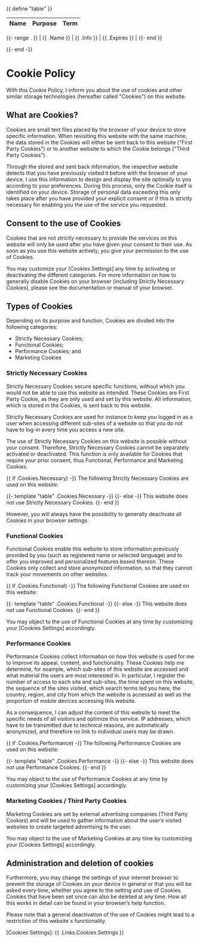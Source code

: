 {{ define "table" }}

| Name | Purpose | Term |
| ---- | ------- | ---- |
{{- range . }}
| {{ .Name }} | {{ .Info }} | {{ .Expires }} |
{{- end }}

{{- end -}}

# Cookie Policy

With this Cookie Policy, I inform you about the use of cookies and other similar storage technologies (hereafter called "Cookies") on this website.

## What are Cookies?

Cookies are small text files placed by the browser of your device to store specific information. When revisiting this website with the same machine, the data stored in the Cookies will either be sent back to this website ("First Party Cookies") or to another website to which the Cookie belongs ("Third Party Cookies").

Through the stored and sent back information, the respective website detects that you have previously visited it before with the browser of your device. I use this information to design and display the site optimally to you according to your preferences. During this process, only the Cookie itself is identified on your device. Storage of personal data exceeding this only takes place after you have provided your explicit consent or if this is strictly necessary for enabling you the use of the service you requested.

## Consent to the use of Cookies

Cookies that are not strictly necessary to provide the services on this website will only be used after you have given your consent to their use. As soon as you use this website actively, you give your permission to the use of Cookies.

You may customize your [Cookies Settings] any time by activating or deactivating the different categories. For more information on how to generally disable Cookies on your browser (including Strictly Necessary Cookies), please see the documentation or manual of your browser.

## Types of Cookies

Depending on its purpose and function, Cookies are divided into the following categories:

 - Strictly Necessary Cookies;
 - Functional Cookies;
 - Performance Cookies; and
 - Marketing Cookies

### Strictly Necessary Cookies

Strictly Necessary Cookies secure specific functions, without which you would not be able to use this website as intended. These Cookies are First Party Cookie, as they are only used and set by this website. All information, which is stored in the Cookies, is sent back to this website.

Strictly Necessary Cookies are used for instance to keep you logged in as a user when accessing different sub-sites of a website so that you do not have to log-in every time you access a new site.

The use of Strictly Necessary Cookies on this website is possible without your consent. Therefore, Strictly Necessary Cookies cannot be separately activated or deactivated. This function is only available for Cookies that require your prior consent, thus Functional, Performance and Marketing Cookies.

{{ if .Cookies.Necessary) -}}
  The following Strictly Necessary Cookies are used on this website:

  {{- template "table" .Cookies.Necessary -}}
{{- else -}}
  This website does not use Strictly Necessary Cookies.
{{- end }}

However, you will always have the possibility to generally deactivate all Cookies in your browser settings.

### Functional Cookies

Functional Cookies enable this website to store information previously provided by you (such as registered name or selected language) and to offer you improved and personalized features based thereon. These Cookies only collect and store anonymized information, so that they cannot track your movements on other websites.

{{ if .Cookies.Functional) -}}
  The following Functional Cookies are used on this website:

  {{- template "table" .Cookies.Functional -}}
{{- else -}}
  This website does not use Functional Cookies.
{{- end }}

You may object to the use of Functional Cookies at any time by customizing your [Cookies Settings] accordingly.

### Performance Cookies

Performance Cookies collect information on how this website is used for me to improve its appeal, content, and functionality. These Cookies help me determine, for example, which sub-sites of this website are accessed and what material the users are most interested in. In particular, I register the number of access to each site and sub-sites, the time spent on this website, the sequence of the sites visited, which search terms led you here, the country, region, and city from which the website is accessed as well as the proportion of mobile devices accessing this website.

As a consequence, I can adjust the content of this website to meet the specific needs of all visitors and optimize this service. IP addresses, which have to be transmitted due to technical reasons, are automatically anonymized, and therefore no link to individual users may be drawn.

{{ if .Cookies.Performance) -}}
  The following Performance Cookies are used on this website:

  {{- template "table" .Cookies.Performance -}}
{{- else -}}
  This website does not use Performance Cookies.
{{- end }}

You may object to the use of Performance Cookies at any time by customizing your [Cookies Settings] accordingly.

### Marketing Cookies / Third Party Cookies

Marketing Cookies are set by external advertising companies (Third Party Cookies) and will be used to gather information about the user’s visited websites to create targeted advertising to the user.

You may object to the use of Marketing Cookies at any time by customizing your [Cookies Settings] accordingly.

## Administration and deletion of cookies

Furthermore, you may change the settings of your internet browser to prevent the storage of Cookies on your device in general or that you will be asked every time, whether you agree to the setting and use of Cookies. Cookies that have been set once can also be deleted at any time. How all this works in detail can be found in your browser’s help function.

Please note that a general deactivation of the use of Cookies might lead to a restriction of this website´s functionality.

[Cookies Settings]: {{ .Links.Cookies.Settings }}